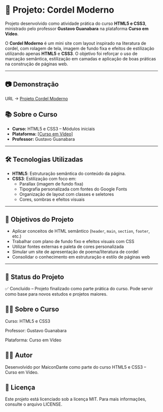 # 📜 Projeto: Cordel Moderno

Projeto desenvolvido como atividade prática do curso **HTML5 e CSS3**, ministrado pelo professor **Gustavo Guanabara** na plataforma **Curso em Vídeo**.

O **Cordel Moderno** é um mini site com layout inspirado na literatura de cordel, com rolagem de tela, imagem de fundo fixa e efeitos de estilização utilizando apenas **HTML5** e **CSS3**. O objetivo foi reforçar o uso de marcação semântica, estilização em camadas e aplicação de boas práticas na construção de páginas web.

---

## 📷 Demonstração
URL -> <a href="https://maicondante.github.io/Projeto_Cordel/">Projeto Cordel Moderno</a>

## 📚 Sobre o Curso

- **Curso:** HTML5 e CSS3 – Módulos iniciais
- **Plataforma:** <a href="https://www.cursoemvideo.com/">[Curso em Vídeo]</a>
- **Professor:** Gustavo Guanabara

---

## 🛠️ Tecnologias Utilizadas

- **HTML5**: Estruturação semântica do conteúdo da página.
- **CSS3**: Estilização com foco em:
  - Parallax (imagem de fundo fixa)
  - Tipografia personalizada com fontes do Google Fonts
  - Organização de layout com classes e seletores
  - Cores, sombras e efeitos visuais

---

## 🎯 Objetivos do Projeto

- Aplicar conceitos de HTML semântico (`header`, `main`, `section`, `footer`, etc.)
- Trabalhar com plano de fundo fixo e efeitos visuais com CSS
- Utilizar fontes externas e paleta de cores personalizada
- Simular um site de apresentação de poema/literatura de cordel
- Consolidar o conhecimento em estruturação e estilo de páginas web

---

## 📌 Status do Projeto
✅ Concluído – Projeto finalizado como parte prática do curso. Pode servir como base para novos estudos e projetos maiores.

## 👨‍🏫 Sobre o Curso
Curso: HTML5 e CSS3

Professor: Gustavo Guanabara

Plataforma: Curso em Vídeo

## 👨‍💻 Autor
Desenvolvido por MaiconDante como parte do curso HTML5 e CSS3 – Curso em Vídeo.

## 📄 Licença
Este projeto está licenciado sob a licença MIT. Para mais informações, consulte o arquivo LICENSE.